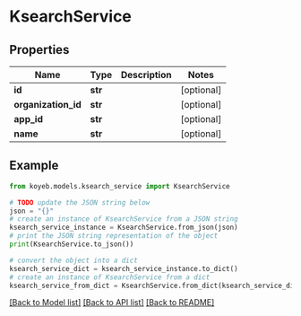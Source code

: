 # KsearchService


## Properties

Name | Type | Description | Notes
------------ | ------------- | ------------- | -------------
**id** | **str** |  | [optional] 
**organization_id** | **str** |  | [optional] 
**app_id** | **str** |  | [optional] 
**name** | **str** |  | [optional] 

## Example

```python
from koyeb.models.ksearch_service import KsearchService

# TODO update the JSON string below
json = "{}"
# create an instance of KsearchService from a JSON string
ksearch_service_instance = KsearchService.from_json(json)
# print the JSON string representation of the object
print(KsearchService.to_json())

# convert the object into a dict
ksearch_service_dict = ksearch_service_instance.to_dict()
# create an instance of KsearchService from a dict
ksearch_service_from_dict = KsearchService.from_dict(ksearch_service_dict)
```
[[Back to Model list]](../README.md#documentation-for-models) [[Back to API list]](../README.md#documentation-for-api-endpoints) [[Back to README]](../README.md)


